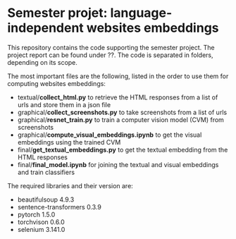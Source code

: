 # Semester projet: language-independent websites embeddings

This repository contains the code supporting the semester project. The project report can be found under ??. The code is separated in folders, depending on its scope. 

The most important files are the following, listed in the order to use them for computing websites embeddings:

- textual/**collect_html.py** to retrieve the HTML responses from a list of urls and store them in a json file
- graphical/**collect_screenshots.py** to take screenshots from a list of urls
- graphical/**resnet_train.py** to train a computer vision model (CVM) from screenshots
- graphical/**compute_visual_embeddings.ipynb** to get the visual embeddings using the trained CVM
- final/**get_textual_embeddings.py** to get the textual embedding from the HTML responses
- final/**final_model.ipynb** for joining the textual and visual embeddings and train classifiers 

The required libraries and their version are:
- beautifulsoup 4.9.3
- sentence-transformers 0.3.9
- pytorch 1.5.0
- torchvison 0.6.0
- selenium 3.141.0
